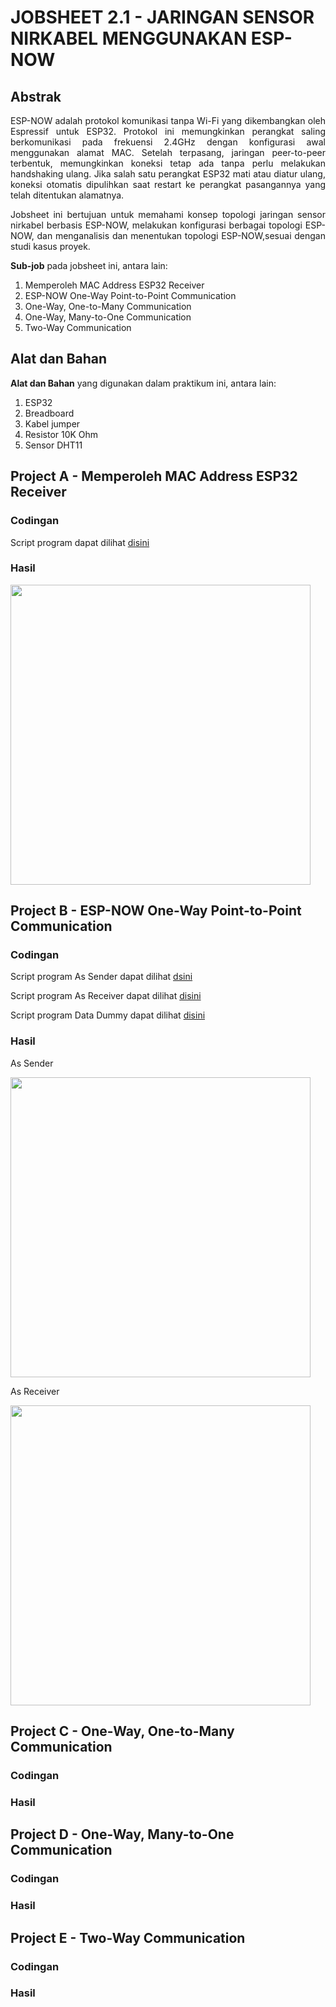 # JOBSHEET 2.1 - JARINGAN SENSOR NIRKABEL MENGGUNAKAN ESP-NOW

## Abstrak
<p align="justify">ESP-NOW adalah protokol komunikasi tanpa Wi-Fi yang dikembangkan oleh Espressif untuk ESP32. Protokol ini memungkinkan perangkat saling berkomunikasi pada frekuensi 2.4GHz 
dengan konfigurasi awal menggunakan alamat MAC. Setelah terpasang, jaringan peer-to-peer terbentuk, memungkinkan koneksi tetap ada tanpa perlu melakukan handshaking ulang. 
Jika salah satu perangkat ESP32 mati atau diatur ulang, koneksi otomatis dipulihkan saat restart ke perangkat pasangannya yang telah ditentukan alamatnya.</p>

<p align="justify">Jobsheet ini bertujuan untuk memahami konsep topologi jaringan sensor nirkabel berbasis ESP-NOW, melakukan konfigurasi berbagai topologi ESP-NOW, dan menganalisis dan menentukan topologi ESP-NOW,sesuai dengan
studi kasus proyek.</p>

**Sub-job** pada jobsheet ini, antara lain:
1. Memperoleh MAC Address ESP32 Receiver
2. ESP-NOW One-Way Point-to-Point Communication
3. One-Way, One-to-Many Communication
4. One-Way, Many-to-One Communication
5. Two-Way Communication

## Alat dan Bahan
**Alat dan Bahan** yang digunakan dalam praktikum ini, antara lain:
1) ESP32
2) Breadboard
3) Kabel jumper
4) Resistor 10K Ohm
5) Sensor DHT11

## Project A - Memperoleh MAC Address ESP32 Receiver
### Codingan 
Script program dapat dilihat [disini](https://github.com/ghinazhafirah/EMBEDDED/blob/main/JOB%202.1/A.%20%20Memperoleh%20MAC%20Address/A._Memperoleh_MAC_Address_ESP32_Receiver.ino)

### Hasil
<img src="https://github.com/ghinazhafirah/EMBEDDED/assets/151806874/b9e09121-7440-4218-893c-3fe93e07088d" width="480px">

## Project B -  ESP-NOW One-Way Point-to-Point Communication
### Codingan
Script program As Sender dapat dilihat [dsini](https://github.com/ghinazhafirah/EMBEDDED/blob/main/JOB%202.1/B.%20%20ESP-NOW%20OneWay%20P2P%20Communication/B._Sender_One_way_point_to_point_communication.ino)

Script program As Receiver dapat dilihat [disini](https://github.com/ghinazhafirah/EMBEDDED/blob/main/JOB%202.1/B.%20%20ESP-NOW%20One-Way%20P2P%20Communication/B._Sender_One_way_point_to_point_communication.ino)

Script program Data Dummy dapat dilihat [disini](url)

### Hasil
As Sender

<img src="https://github.com/ghinazhafirah/EMBEDDED/assets/151806874/fcd19db7-006e-476d-a35a-cf993c4164ef" width="480px">


As Receiver

<img src="https://github.com/ghinazhafirah/EMBEDDED/assets/151806874/ba000903-0762-47f8-b167-b3834d22f3e4" width="480px">
  
## Project C - One-Way, One-to-Many Communication
### Codingan 
### Hasil


## Project D - One-Way, Many-to-One Communication
### Codingan
### Hasil


## Project E - Two-Way Communication
### Codingan
### Hasil

